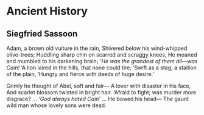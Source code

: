 # Ancient History
## Siegfried Sassoon
Adam, a brown old vulture in the rain,
Shivered below his wind-whipped olive-trees;
Huddling sharp chin on scarred and scraggy knees,
He moaned and mumbled to his darkening brain;
 _‘He was the grandest of them all—was Cain!_
‘A lion laired in the hills, that none could tire;
‘Swift as a stag; a stallion of the plain,
‘Hungry and fierce with deeds of huge desire.’

Grimly he thought of Abel, soft and fair—
A lover with disaster in his face,
And scarlet blossom twisted in bright hair.
‘Afraid to fight; was murder more disgrace? ...
 _‘God always hated Cain’_ ... He bowed his head—
The gaunt wild man whose lovely sons were dead.